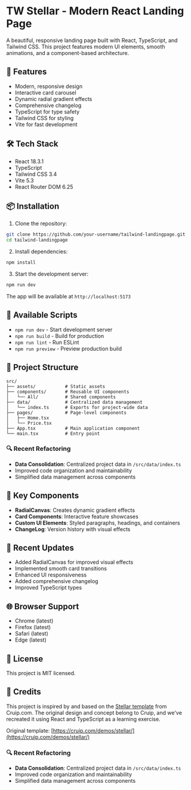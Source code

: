# TW Stellar - Modern React Landing Page

A beautiful, responsive landing page built with React, TypeScript, and Tailwind CSS. This project features modern UI elements, smooth animations, and a component-based architecture.

## 🚀 Features

- Modern, responsive design
- Interactive card carousel
- Dynamic radial gradient effects
- Comprehensive changelog
- TypeScript for type safety
- Tailwind CSS for styling
- Vite for fast development

## 🛠️ Tech Stack

- React 18.3.1
- TypeScript
- Tailwind CSS 3.4
- Vite 5.3
- React Router DOM 6.25

## 📦 Installation

1. Clone the repository:
```bash
git clone https://github.com/your-username/tailwind-landingpage.git
cd tailwind-landingpage
```

2. Install dependencies:
```bash
npm install
```

3. Start the development server:
```bash
npm run dev
```

The app will be available at `http://localhost:5173`

## 🔧 Available Scripts

- `npm run dev` - Start development server
- `npm run build` - Build for production
- `npm run lint` - Run ESLint
- `npm run preview` - Preview production build

## 📁 Project Structure

```
src/
├── assets/           # Static assets
├── components/       # Reusable UI components
│   └── All/          # Shared components
├── data/             # Centralized data management
│   └── index.ts      # Exports for project-wide data
├── pages/            # Page-level components
│   ├── Home.tsx
│   └── Price.tsx
├── App.tsx           # Main application component
└── main.tsx          # Entry point
```

### 🔍 Recent Refactoring
- **Data Consolidation**: Centralized project data in `/src/data/index.ts`
- Improved code organization and maintainability
- Simplified data management across components

## 🎨 Key Components

- **RadialCanvas**: Creates dynamic gradient effects
- **Card Components**: Interactive feature showcases
- **Custom UI Elements**: Styled paragraphs, headings, and containers
- **ChangeLog**: Version history with visual effects

## 🔄 Recent Updates

- Added RadialCanvas for improved visual effects
- Implemented smooth card transitions
- Enhanced UI responsiveness
- Added comprehensive changelog
- Improved TypeScript types

## 🌐 Browser Support

- Chrome (latest)
- Firefox (latest)
- Safari (latest)
- Edge (latest)

## 📝 License

This project is MIT licensed.

## 🙏 Credits

This project is inspired by and based on the [Stellar template](https://cruip.com/demos/stellar/) from Cruip.com. The original design and concept belong to Cruip, and we've recreated it using React and TypeScript as a learning exercise.

Original template: [https://cruip.com/demos/stellar/](https://cruip.com/demos/stellar/)



### 🔍 Recent Refactoring
- **Data Consolidation**: Centralized project data in `/src/data/index.ts`
- Improved code organization and maintainability
- Simplified data management across components
